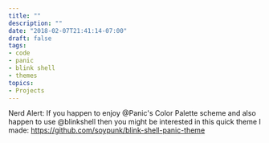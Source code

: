 ```yaml
---
title: ""
description: ""
date: "2018-02-07T21:41:14-07:00"
draft: false
tags:
- code
- panic
- blink shell
- themes
topics:
- Projects
---
```


Nerd Alert: If you happen to enjoy @Panic's Color Palette scheme and also happen to use @blinkshell then you might be interested in this quick theme I made: https://github.com/soypunk/blink-shell-panic-theme